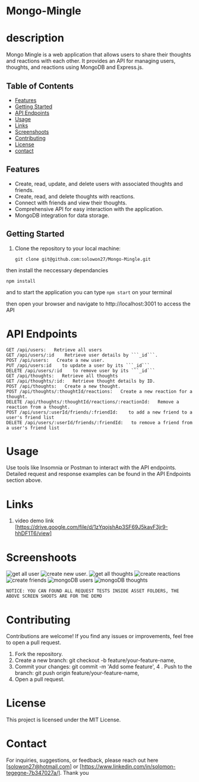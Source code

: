 # Mongo-Mingle
# description 

Mongo Mingle is a web application that allows users to share their thoughts and reactions with each other. It provides an API for managing users, thoughts, and reactions using MongoDB and Express.js.

## Table of Contents

- [Features](#features)
- [Getting Started](#getting-started)
- [API Endpoints](#api-endpoints)
- [Usage](#usage)
- [Links](#links)
- [Screenshoots](#screenshoots)
- [Contributing](#contributing)
- [License](#license)
- [contact](#contact)

## Features

- Create, read, update, and delete users with associated thoughts and friends.
- Create, read, and delete thoughts with reactions.
- Connect with friends and view their thoughts.
- Comprehensive API for easy interaction with the application.
- MongoDB integration for data storage.

## Getting Started

1. Clone the repository to your local machine:

   ```git clone git@github.com:solowon27/Mongo-Mingle.git```

then install the neccessary dependancies


```npm install```

and to start the application you can type ```npm start``` on your terminal

then open your browser and navigate to http://localhost:3001 to access the API

# API Endpoints
```
GET /api/users:   Retrieve all users
GET /api/users/:id    Retrieve user details by ```_id```.
POST /api/users:   Create a new user.
PUT /api/users:id    to update a user by its ```_id```
DELETE /api/users/:id    to remove user by its ```_id```
GET /api/thoughts:   Retrieve all thoughts
GET /api/thoughts/:id:   Retrieve thought details by ID.
POST /api/thoughts:   Create a new thought.
POST /api/thoughts/:thoughtId/reactions:   Create a new reaction for a thought.
DELETE /api/thoughts/:thoughtId/reactions/:reactionId:   Remove a reaction from a thought.
POST /api/users/:userId/friends/:friendId:    to add a new friend to a user's friend list
DELETE /api/users/:userId/friends/:friendId:   to remove a friend from a user's friend list  

```
# Usage

Use tools like Insomnia or Postman to interact with the API endpoints. Detailed request and response examples can be found in the API Endpoints section above.

# Links

1. video demo link [https://drive.google.com/file/d/1zYqojshAp3SF69J5kavF3jr9-hhDF1T6/view]

# Screenshoots

![get all user](/Assets/get%20all%20users.jpg)
![create new user](/Assets/create%20a%20new%20user.jpg).
![get all thoughts](/Assets/get%20all%20thoughts.jpg)
![create reactions](/Assets/create%20a%20reaction%20using%20thought%20id.jpg)
![create friends](/Assets/delet%20a%20new%20friend%20using%20friend%20id.jpg)
![mongoDB users](/Assets/mongodb%20user%20%20samples.jpg)
![mongoDB thoughts](/Assets/mongodb%20thoughts%20samples.jpg)

```NOTICE: YOU CAN FOUND ALL REQUEST TESTS INSIDE ASSET FOLDERS, THE ABOVE SCREEN SHOOTS ARE FOR THE DEMO ```

# Contributing
Contributions are welcome! If you find any issues or improvements, feel free to open a pull request.

1. Fork the repository.
2. Create a new branch: git checkout -b feature/your-feature-name,
3. Commit your changes: git commit -m 'Add some feature',
4 . Push to the branch: git push origin feature/your-feature-name,
5. Open a pull request.

# License
This project is licensed under the MIT License.

# Contact 

For inquiries, suggestions, or feedback, please reach out here [solowon27@hotmail.com] or [https://www.linkedin.com/in/solomon-tegegne-7b347027a/]. Thank you




